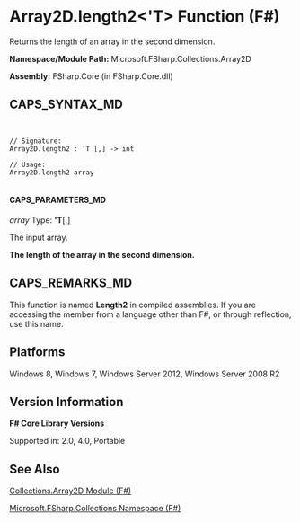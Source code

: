 # Array2D.length2<'T> Function (F#)

Returns the length of an array in the second dimension.

**Namespace/Module Path:** Microsoft.FSharp.Collections.Array2D

**Assembly:** FSharp.Core (in FSharp.Core.dll)


## CAPS_SYNTAX_MD



```


// Signature:
Array2D.length2 : 'T [,] -> int

// Usage:
Array2D.length2 array


```



#### CAPS_PARAMETERS_MD
*array*
Type: **'T**[[,]](http://msdn.microsoft.com/en-us/library/077252f3-e6ce-441c-9d5b-a6030eaef7cd)


The input array.



**The length of the array in the second dimension.**
## CAPS_REMARKS_MD
This function is named **Length2** in compiled assemblies. If you are accessing the member from a language other than F#, or through reflection, use this name.


## Platforms
Windows 8, Windows 7, Windows Server 2012, Windows Server 2008 R2


## Version Information
**F# Core Library Versions**

Supported in: 2.0, 4.0, Portable




## See Also
[Collections.Array2D Module &#40;F&#35;&#41;](Collections.Array2D+Module+%28F%23%29.md)

[Microsoft.FSharp.Collections Namespace &#40;F&#35;&#41;](Microsoft.FSharp.Collections+Namespace+%28F%23%29.md)

